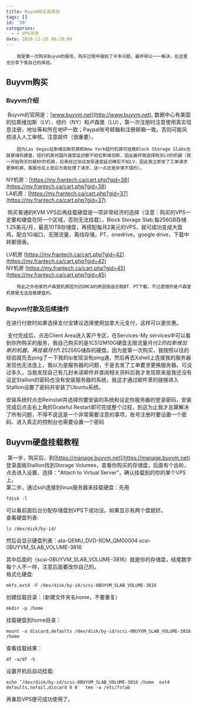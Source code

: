 ```yaml
---
title: Buyvm购买及体验
tags: []
id: '39'
categories:
  - - VPS评测
date: 2020-11-26 06:20:00
---
```


```
    我是第一次购买Buyvm的服务，购买过程中碰到了许多问题，最终得以一一解决，在这里也分享下我自己的体验。
```

## Buyvm购买
<!-- more -->
### Buyvm介绍

​ Buyvm的官网是：[www.buyvm.net](http://www.buyvm.net), 数据中心有美国的拉斯维加斯（LV）、纽约（NY）和卢森堡（LU），第一次注册时注意使用真实信息注册，地址等和所在地IP一致；Paypal账号邮箱和注册邮箱一致。否则可能风控进入人工审核。注意邮件（很重要）。

```
    因为Las Vegas拉斯维加斯机房和New York纽约机房可挂载Block Storage Slabs也就是储存硬盘，纽约机房对国内速度延迟都不如拉斯维加斯，因此最终我选择购买LV的机器（我一开始购买的是NY的机房，后来经过测试发现速度延迟确实不如LV，因此我立即发了工单请求更换机房，客服也在上班后为我处理了请求，这一点还是非常不错的）。
```

NY机房：[](https://my.frantech.ca/cart.php?gid=38)[https://my.frantech.ca/cart.php?gid=38](https://my.frantech.ca/cart.php?gid=38)  
LA机房：[](https://my.frantech.ca/cart.php?gid=37)[https://my.frantech.ca/cart.php?gid=37](https://my.frantech.ca/cart.php?gid=37)

​ 购买普通的KVM VPS后再挂载硬盘是一项非常经济的选择（注意：购买的VPS一定要和硬盘在同一个区域，否则无法挂载），Block Storage Slab,每256GB存储1.25美元/月，最高10TB存储盘，再搭配每月2美元的VPS，就可成功变成大盘鸡，配合1G端口，无限流量，离线存储，PT，onedrive，google drive，下载中转都很香。

LV机房 [](https://my.frantech.ca/cart.php?gid=42)[https://my.frantech.ca/cart.php?gid=42](https://my.frantech.ca/cart.php?gid=42)  
NY机房 [](https://my.frantech.ca/cart.php?gid=45)[https://my.frantech.ca/cart.php?gid=45](https://my.frantech.ca/cart.php?gid=45)

```
    除此之外他家的卢森堡机房因为抗DMCA的原因很适合跑BT、PT下载，不过遗憾的是卢森堡机房是无法挂载硬盘的。
```

### Buyvm付款及后续操作

​ 在进行付款时如果选择支付宝建议选择使用加拿大元支付，这样可以更优惠。

​ 支付完成后，点击Client Area进入客户专区，在Services-My services中可以看到你所购买的服务，我自己购买的是1C512M10G硬盘无限流量月付2$的拉斯维加斯的机器，再挂载月付1.25$256G储存的硬盘。因为是第一次购买，我按照以往的经验就先去ping了一下我的ip发现没有ping通，然后再去Xshell上连接我的服务器发现也无法连上，我以为是服务器的问题，于是去发了工单要求更换服务器。可没过多久，当我发现自己有几封未读邮件并查阅相关资料后我才发现原来是我还没有设定Stallion的密码也没有安装服务器的系统，我这才通过邮件里的链接进入Stallion设置了密码并安装了Ubuntu系统。

​ 安装系统时点击Reinstall并选择你要安装的系统和设定你服务器的登录密码，安装完成后点击右上角的Grateful Restart即可完成整个过程，到这为止我才总算解决了所有问题，不得不说这是一个非常需要注意的事项，账号注册时要设置一个密码、进入真正的控制台也需要设置一个密码

## Buyvm硬盘挂载教程

​ 第一步，购买后，到[https://manage.buyvm.net](https://manage.buyvm.net) 登录面板Stallion找到Storage Volumes，查看你购买的存储盘，后面有个齿轮，点击进入设置，选择：“Attach to Virtual Server”，确认挂载到的你的某个VPS上。  
第二步，通过ssh连接到linux服务器来挂载硬盘：先用

```
fdisk -l
```

可以看前面后台分配存储盘到VPS下成功没。如果显示有两个盘就好。  
查看硬盘列表:

```
ls /dev/disk/by-id/
```

然后会显示硬盘列表：ata-QEMU\_DVD-ROM\_QM00004 scsi-0BUYVM\_SLAB\_VOLUME-3816

其中后面的（scsi-0BUYVM\_SLAB\_VOLUME-3816）就是你的存储盘，结尾数字每个人不一样，注意后面要改你自己的。  
格式化硬盘:

```
mkfs.ext4 -F /dev/disk/by-id/scsi-0BUYVM_SLAB_VOLUME-3816
```

创建挂载目录：（新建文件夹名home，不要重复）

```
mkdir -p /home
```

挂载硬盘到home目录：

```
mount -o discard,defaults /dev/disk/by-id/scsi-0BUYVM_SLAB_VOLUME-3816 /home
```

查看挂载结果：

```
df -a/df -h
```

设置开机后自动挂载:

```
echo ‘/dev/disk/by-id/scsi-0BUYVM_SLAB_VOLUME-3816 /home  ext4 defaults,nofail,discard 0 0′  tee -a /etc/fstab
```

再重启VPS便可成功使用了。